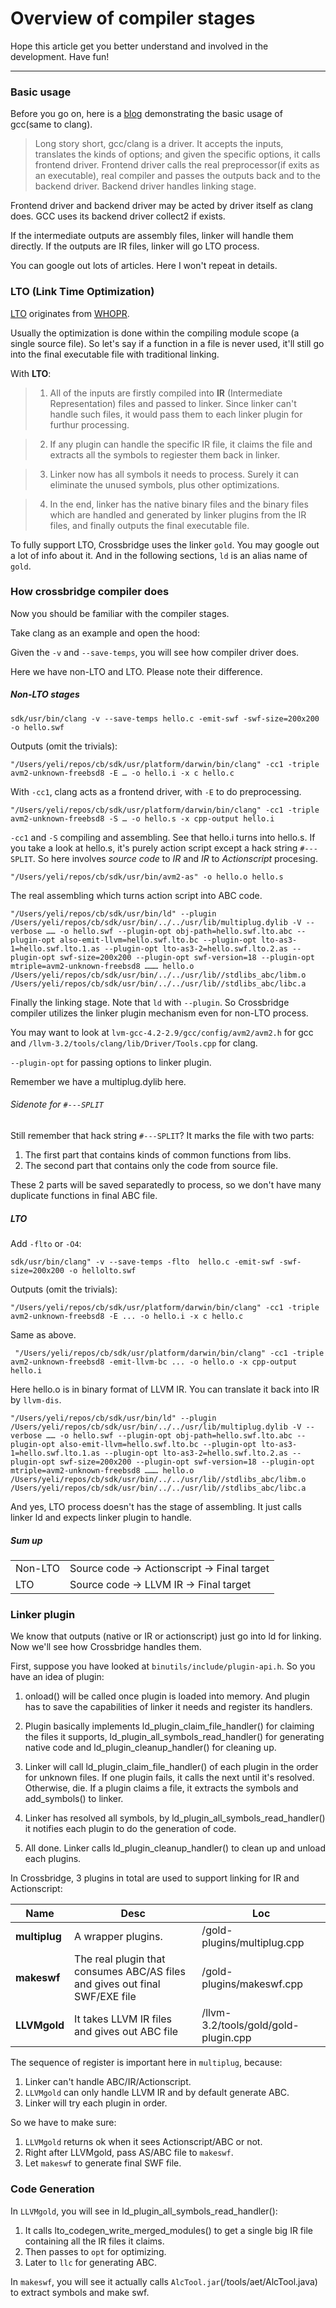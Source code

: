 # Overview of compiler stages

Hope this article get you better understand and involved in the development. Have fun!

---

### Basic usage
Before you go on, here is a [blog](http://blogs.adobe.com/flascc/2013/03/18/flascc-and-link-time-optimization/) demonstrating the basic 
usage of gcc(same to clang).
 
> Long story short, gcc/clang is a driver. It accepts the inputs, translates the kinds of options; and given the specific options, it calls frontend driver. Frontend driver calls the real preprocessor(if exits as an executable), real compiler and passes the outputs back and to the backend driver. Backend driver handles linking stage.

Frontend driver and backend driver may be acted by driver itself as clang does. GCC uses its backend driver collect2 if exists.

If the intermediate outputs are assembly files, linker will handle them directly.
If the outputs are IR files, linker will go LTO process. 

You can google out lots of articles. Here I won't repeat in details. 

### LTO (Link Time Optimization)

[LTO](http://gcc.gnu.org/wiki/LinkTimeOptimization) originates from [WHOPR](http://gcc.gnu.org/onlinedocs/gccint/WHOPR.html). 

Usually the optimization is done within the compiling module scope (a single source file). So let's say if a function in a file is never used, it'll still go into the final executable file with traditional linking.  


With **LTO**:  
> 1. All of the inputs are firstly compiled into **IR** (Intermediate Representation) files and passed to linker. Since linker can't handle such files, it would pass them to each linker plugin for furthur processing. 

> 2. If any plugin can handle the specific IR file, it claims the file and extracts all the symbols to regiester them back in linker.  

> 3. Linker now has all symbols it needs to process. Surely it can eliminate the unused symbols, plus other optimizations.

> 4. In the end, linker has the native binary files and the binary files which are handled and generated by linker plugins from the IR files, and finally outputs the final executable file.

To fully support LTO, Crossbridge uses the linker `gold`. You may google out a lot of info about it. And in the following sections, `ld` is an alias name of `gold`.



### How crossbridge compiler does
Now you should be familiar with the compiler stages.

Take clang as an example and open the hood:  

Given the `-v` and `--save-temps`, you will see how compiler driver does.

Here we have non-LTO and LTO. Please note their difference.

##### Non-LTO stages
	sdk/usr/bin/clang -v --save-temps hello.c -emit-swf -swf-size=200x200 -o hello.swf

Outputs (omit the trivials):

	"/Users/yeli/repos/cb/sdk/usr/platform/darwin/bin/clang" -cc1 -triple avm2-unknown-freebsd8 -E … -o hello.i -x c hello.c  

With `-cc1`, clang acts as a frontend driver, with `-E` to do preprocessing. 

	"/Users/yeli/repos/cb/sdk/usr/platform/darwin/bin/clang" -cc1 -triple avm2-unknown-freebsd8 -S … -o hello.s -x cpp-output hello.i  

`-cc1` and `-S` compiling and assembling. See that hello.i turns into hello.s. If you take a look at hello.s, it's purely action script except a hack string `#---SPLIT`. So here involves *source code* to *IR* and *IR* to *Actionscript* procesing.

	"/Users/yeli/repos/cb/sdk/usr/bin/avm2-as" -o hello.o hello.s

The real assembling which turns action script into ABC code. 

	"/Users/yeli/repos/cb/sdk/usr/bin/ld" --plugin /Users/yeli/repos/cb/sdk/usr/bin/../../usr/lib/multiplug.dylib -V --verbose …… -o hello.swf --plugin-opt obj-path=hello.swf.lto.abc --plugin-opt also-emit-llvm=hello.swf.lto.bc --plugin-opt lto-as3-1=hello.swf.lto.1.as --plugin-opt lto-as3-2=hello.swf.lto.2.as --plugin-opt swf-size=200x200 --plugin-opt swf-version=18 --plugin-opt mtriple=avm2-unknown-freebsd8 ……… hello.o /Users/yeli/repos/cb/sdk/usr/bin/../../usr/lib//stdlibs_abc/libm.o /Users/yeli/repos/cb/sdk/usr/bin/../../usr/lib//stdlibs_abc/libc.a

Finally the linking stage. Note that `ld` with `--plugin`. So Crossbridge compiler utilizes the linker plugin mechanism even for non-LTO process.

You may want to look at `lvm-gcc-4.2-2.9/gcc/config/avm2/avm2.h` for gcc and `/llvm-3.2/tools/clang/lib/Driver/Tools.cpp` for clang.

`--plugin-opt` for passing options to linker plugin.  

Remember we have a multiplug.dylib here.


###### Sidenote for `#---SPLIT`
Still remember that hack string `#---SPLIT`? It marks the file with two parts:

1. The first part that contains kinds of common functions from libs.
2. The second part that contains only the code from source file.

These 2 parts will be saved separatedly to process, so we don't have many duplicate functions in final ABC file.

##### LTO

Add `-flto` or `-O4`:  

	sdk/usr/bin/clang" -v --save-temps -flto  hello.c -emit-swf -swf-size=200x200 -o hellolto.swf

Outputs (omit the trivials):

	"/Users/yeli/repos/cb/sdk/usr/platform/darwin/bin/clang" -cc1 -triple avm2-unknown-freebsd8 -E ... -o hello.i -x c hello.c

Same as above.

	 "/Users/yeli/repos/cb/sdk/usr/platform/darwin/bin/clang" -cc1 -triple avm2-unknown-freebsd8 -emit-llvm-bc ... -o hello.o -x cpp-output hello.i

Here hello.o is in binary format of LLVM IR. You can translate it back into IR by `llvm-dis`. 

	"/Users/yeli/repos/cb/sdk/usr/bin/ld" --plugin /Users/yeli/repos/cb/sdk/usr/bin/../../usr/lib/multiplug.dylib -V --verbose …… -o hello.swf --plugin-opt obj-path=hello.swf.lto.abc --plugin-opt also-emit-llvm=hello.swf.lto.bc --plugin-opt lto-as3-1=hello.swf.lto.1.as --plugin-opt lto-as3-2=hello.swf.lto.2.as --plugin-opt swf-size=200x200 --plugin-opt swf-version=18 --plugin-opt mtriple=avm2-unknown-freebsd8 ……… hello.o /Users/yeli/repos/cb/sdk/usr/bin/../../usr/lib//stdlibs_abc/libm.o /Users/yeli/repos/cb/sdk/usr/bin/../../usr/lib//stdlibs_abc/libc.a
	
And yes, LTO process doesn't has the stage of assembling.
It just calls linker ld and expects linker plugin to handle.

##### Sum up

|   |    |
|---|----|
|Non-LTO | Source code -> Actionscript -> Final target |
|LTO | Source code -> LLVM IR -> Final target |


### Linker plugin

We know that outputs (native or IR or actionscript) just go into ld for linking. Now we'll see how Crossbridge handles them.

First, suppose you have looked at `binutils/include/plugin-api.h`. So you have an idea of plugin:

1. onload() will be called once plugin is loaded into memory. And plugin has to save the capabilities of linker it needs and register its handlers.

2. Plugin basically implements ld_plugin_claim_file_handler() for claiming the files it supports, ld_plugin_all_symbols_read_handler() for generating native code and ld_plugin_cleanup_handler() for cleaning up.

3. Linker will call ld_plugin_claim_file_handler() of each plugin in the order for unknown files. If one plugin fails, it calls the next until it's resolved. Otherwise, die.	If a plugin claims a file, it extracts the symbols and add_symbols() to linker.

4. Linker has resolved all symbols, by ld_plugin_all_symbols_read_handler() it notifies each plugin to do the generation of code.

5. All done. Linker calls ld_plugin_cleanup_handler() to clean up and unload each plugins.


In Crossbridge, 3 plugins in total are used to support linking for IR and Actionscript:

|Name| Desc| Loc|
|---|---|---|
|**multiplug**| A wrapper plugins. | /gold-plugins/multiplug.cpp|
|**makeswf**| The real plugin that consumes ABC/AS files and gives out final SWF/EXE file| /gold-plugins/makeswf.cpp |
|**LLVMgold**| It takes LLVM IR files and gives out ABC file|/llvm-3.2/tools/gold/gold-plugin.cpp|

The sequence of register is important here in `multiplug`, because:

1. Linker can't handle ABC/IR/Actionscript.
2. `LLVMgold` can only handle LLVM IR and by default generate ABC.
3. Linker will try each plugin in order.

So we have to make sure:  

1. `LLVMgold` returns ok when it sees Actionscript/ABC or not.
2. Right after LLVMgold, pass AS/ABC file to `makeswf`.
3. Let `makeswf` to generate final SWF file.

### Code Generation

In `LLVMgold`, you will see in ld_plugin_all_symbols_read_handler():

1. It calls lto_codegen_write_merged_modules() to get a single big IR file containing all the IR files it claims.
2. Then passes to `opt` for optimizing.
3. Later to `llc` for generating ABC.

In `makeswf`, you will see it actually calls `AlcTool.jar`(/tools/aet/AlcTool.java) to extract symbols and make swf.


